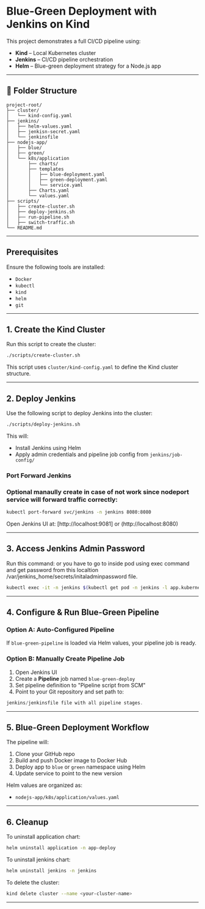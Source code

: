 #  Blue-Green Deployment with Jenkins on Kind

This project demonstrates a full CI/CD pipeline using:

- **Kind** – Local Kubernetes cluster
- **Jenkins** – CI/CD pipeline orchestration
- **Helm** – Blue-green deployment strategy for a Node.js app

---

## 📁 Folder Structure

```
project-root/
├── cluster/
│   └── kind-config.yaml
├── jenkins/
│   ├── helm-values.yaml
│   ├── jenkisn-secret.yaml
│   └── jenkinsfile
├── nodejs-app/
│   ├── blue/
│   ├── green/
│   └── k8s/application
│       ├── charts/
│       ├── templates
│       │   ├── blue-deployment.yaml
│       │   ├── green-deployment.yaml
│       │   └── service.yaml  
│       ├── Charts.yaml  
│       └── values.yaml
├── scripts/
│   ├── create-cluster.sh
│   ├── deploy-jenkins.sh
│   ├── run-pipeline.sh
│   ├── switch-traffic.sh
└── README.md
```

---

## Prerequisites

Ensure the following tools are installed:

- `Docker`
- `kubectl`
- `kind`
- `helm`
- `git`

---

## 1. Create the Kind Cluster

Run this script to create the cluster:

```bash
./scripts/create-cluster.sh
```

This script uses `cluster/kind-config.yaml` to define the Kind cluster structure.

---

## 2. Deploy Jenkins

Use the following script to deploy Jenkins into the cluster:

```bash
./scripts/deploy-jenkins.sh
```

This will:
- Install Jenkins using Helm
- Apply admin credentials and pipeline job config from `jenkins/job-config/`

### Port Forward Jenkins
### Optional manaully create in case of not work since nodeport service will forward traffic correctly:
```bash
kubectl port-forward svc/jenkins -n jenkins 8080:8080
```

Open Jenkins UI at: [http://localhost:9081] or (http://localhost:8080)

---

## 3. Access Jenkins Admin Password

Run this command: or you have to go to inside pod using exec command and get password from this localtion /var/jenkins_home/secrets/initaladminpassword file.

```bash
kubectl exec -it -n jenkins $(kubectl get pod -n jenkins -l app.kubernetes.io/component=jenkins-controller -o jsonpath="{.items[0].metadata.name}") -- cat /var/jenkins_home/secrets/initialAdminPassword
```

---

## 4. Configure & Run Blue-Green Pipeline

### Option A: Auto-Configured Pipeline
If `blue-green-pipeline` is loaded via Helm values, your pipeline job is ready.


### Option B: Manually Create Pipeline Job
1. Open Jenkins UI
2. Create a **Pipeline** job named `blue-green-deploy`
3. Set pipeline definition to "Pipeline script from SCM"
4. Point to your Git repository and set path to:

```groovy
jenkins/jenkinsfile file with all pipeline stages.
```

---

## 5. Blue-Green Deployment Workflow

The pipeline will:

1. Clone your GitHub repo
2. Build and push Docker image to Docker Hub
3. Deploy app to `blue` or `green` namespace using Helm
4. Update service to point to the new version

Helm values are organized as:

- `nodejs-app/k8s/application/values.yaml`

---

## 6. Cleanup

To uninstall application chart:

```bash
helm uninstall application -n app-deploy
```

To uninstall jenkins chart:

```bash
helm uninstall jenkins -n jenkins
```

To delete the cluster:

```bash
kind delete cluster --name <your-cluster-name>
```

---





